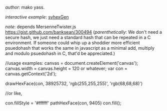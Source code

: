 *author*: mako yass.

*interactive example*: [syhexGen](http://makopool.com/syhexGen.html)

*note*: depends MersenneTwister.js   https://gist.github.com/banksean/300494
(*parenthetically*: We don't need a secure hash, we just need a standard hash that can be repeated in a C environment. If someone could whip up a shoddier more efficient psuedohash that works the same in javascript as a minimal add, multiply and modulo psuedohash in C, that'd be appreciated.)



//usage examples:
canvas = document.createElement('canvas');
canvas.width = canvas.height = 120 or whatever;
var con = canvas.getContext('2d');

 drawHexFace(con, 38925732, 'rgb(255,255,255)', 'rgb(68,68,68)')

//or like,

 con.fillStyle = '#ffffff'
 pathHexFace(con, 9405)
 con.fill();